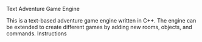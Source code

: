 Text Adventure Game Engine

This is a text-based adventure game engine written in C++. The engine can be extended to create different games by adding new rooms, objects, and commands.
Instructions
